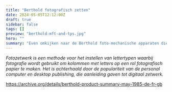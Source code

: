 ```yaml
---
title: "Berthold fotografisch zetten"
date: 2024-05-05T12:12:00Z
draft: true
sidebar: false
tags: []
preview: "berthold-mft-and-tps.jpg"
hero: ""
summary: "Even omkijken naar de Berthold foto-mechanische apparaten die op mijn pad kwamen"
---
```


_Fotozetwerk is een methode voor het instellen van lettertypen waarbij fotografie wordt gebruikt om kolommen met letters op een rol fotografisch papier te maken.
Het is achterhaald door de populariteit van de personal computer en desktop publishing, die aanleiding gaven tot digitaal zetwerk._


https://archive.org/details/berthold-product-summary-may-1985-de-fr-gb

